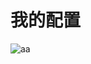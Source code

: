 # 我的配置
![aa](https://raw.githubusercontent.com/VincentFox/blog_img/main/images/CleanShot%202025-05-29%20at%2021.00.35@2x.png) 
